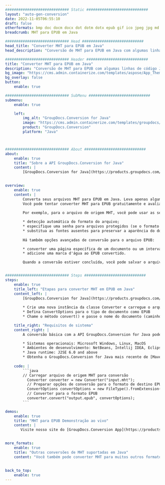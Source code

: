 ```yaml
---
############################# Static ############################
layout: "auto-gen-conversion"
date: 2022-11-05T06:55:10
draft: false
otherformats: bmp doc docm docx dot dotm dotx epub gif ico jpeg jpg md odt ott pdf png psd rtf tex tif tiff txt xps
breadcrumb: MHT para EPUB em Java

############################# Head ############################
head_title: "Converter MHT para EPUB em Java"
head_description: "Conversão de MHT para EPUB em Java com algumas linhas de código. Converta mais de 160 formatos de arquivo usando a API de conversão de documentos do GroupDocs para Java"

############################# Header ############################
title: "Converter MHT para EPUB em Java"
description: "Conversão de MHT para EPUB com algumas linhas de código Java"
bg_image: "https://cms.admin.containerize.com/templates/aspose/App_Themes/V3/images/bg/header1.png"
bg_overlay: false
button:
    enable: true

############################# SubMenu ############################
submenu:
    enable: true

    left:
        img_alt: "GroupDocs.Conversion for Java"
        image: "https://cms.admin.containerize.com/templates/groupdocs/images/product-logos/90x90-noborder/groupdocs-conversion-java.png"
        product: "GroupDocs.Conversion"
        platform: "Java"



############################# About ############################
about:
    enable: true
    title: "Sobre a API GroupDocs.Conversion for Java"
    content: |
        [GroupDocs.Conversion for Java](https://products.groupdocs.com/conversion/java/) é uma API avançada de conversão de formato de arquivo para conversão entre formatos populares de imagem e documento, como Microsoft Office, OpenDocument, PDF, HTML, e-mail, CAD. e muito mais com apenas algumas linhas de código. A API nativa detecta automaticamente os formatos dos documentos originais e oferece muitas opções para personalizar os documentos convertidos. Juntamente com a função de extrair informações de um documento, ele também suporta o armazenamento em cache dos resultados da conversão para o disco local por padrão. No entanto, qualquer tipo de armazenamento em cache pode ser suportado pela implementação das interfaces apropriadas - Amazon S3, Dropbox, Google Drive, Windows Azure, Reddis ou quaisquer outras.
    

overview:
    enable: true
    content: |
        Converta seus arquivos MHT para EPUB em Java. Leva apenas algumas linhas de código Java em qualquer plataforma de sua escolha, como Windows, Linux, macOS.
        Você pode tentar converter MHT para EPUB gratuitamente e avaliar a qualidade dos resultados da conversão. Junto com scripts de conversão de arquivo simples, você pode tentar opções mais sofisticadas para carregar o arquivo de origem MHT e armazenar a saída EPUB. 
        
        Por exemplo, para o arquivo de origem MHT, você pode usar as seguintes opções de carregamento:

        * detecção automática do formato do arquivo;
        * especifique uma senha para arquivos protegidos (se o formato de arquivo for compatível);
        * substitua as fontes ausentes para preservar a aparência do documento.
        
        Há também opções avançadas de conversão para o arquivo EPUB:

        * converter uma página específica de um documento ou um intervalo de páginas;
        * adicione uma marca d'água ao EPUB convertido.

        Quando a conversão estiver concluída, você pode salvar o arquivo EPUB no caminho do arquivo local ou em qualquer armazenamento de terceiros, como FTP, Amazon S3, Google Drive, Dropbox etc. Observe - para converter MHT para EPUB, você não precisa instalar nenhum software adicional, como MS Office, Open Office, Adobe Acrobat Reader etc.


############################# Steps ############################
steps:
    enable: true
    title_left: "Etapas para converter MHT em EPUB em Java"
    content_left: |
        [GroupDocs.Conversion for Java](https://products.groupdocs.com/conversion/java/) permite que os desenvolvedores convertam facilmente o arquivo MHT para EPUB com algumas linhas de código.
        
        * Crie uma nova instância da classe Converter e carregue o arquivo MHT com o caminho completo
        * Defina ConvertOptions para o tipo de documento como EPUB
        * Chame o método convert() e passe o nome do documento (caminho completo) e formato (EPUB) como parâmetro

    title_right: "Requisitos de sistema"
    content_right: |
        A conversão básica com a API GroupDocs.Conversion for Java pode ser feita com apenas algumas linhas de código. Nossas APIs são suportadas em todas as principais plataformas e sistemas operacionais. Antes de executar o código abaixo, certifique-se de ter os seguintes pré-requisitos instalados em seu sistema.

        * Sistemas operacionais: Microsoft Windows, Linux, MacOS
        * Ambientes de desenvolvimento: NetBeans, Intellij IDEA, Eclipse, etc.
        * Java runtime: J2SE 6.0 and above
        * Obtenha o GroupDocs.Conversion for Java mais recente de [Maven](https://repository.groupdocs.com/webapp/#/artifacts/browse/tree/General/repo/com/groupdocs/groupdocs-conversion)
         
    code: |
        ```java    
        // Carregar arquivo de origem MHT para conversão
          Converter converter = new Converter("input.mht");
          // Preparar opções de conversão para o formato de destino EPUB
          ConvertOptions convertOptions = new FileType().fromExtension("epub").getConvertOptions();
          // Converter para o formato EPUB
          converter.convert("output.epub", convertOptions);
        ```

demos:
    enable: true
    title: "MHT para EPUB Demonstração ao vivo"
    content: |
       Visite nosso site do [GroupDocs.Conversion App](https://products.groupdocs.app/conversion/family) e experimente a conversão de MHT para EPUB agora. A demonstração gratuita tem os seguintes benefícios
          

more_formats:
    enable: true
    title: "Outras conversões de MHT suportadas em Java"
    content: "Você também pode converter MHT para muitos outros formatos de arquivo. Por favor, veja a lista abaixo."
       
       
back_to_top:
    enable: true
---
```

